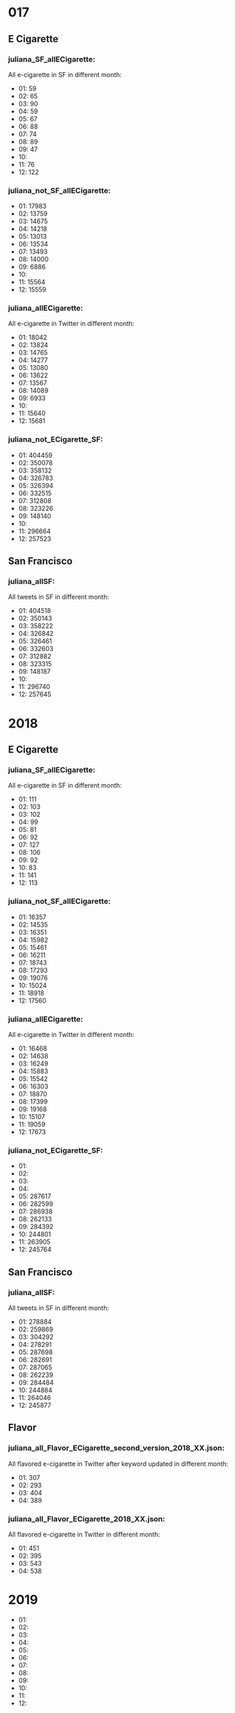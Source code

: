 # 017
## E Cigarette
### juliana_SF_allECigarette:
All e-cigarette in SF in different month: 
- 01: 59
- 02: 65
- 03: 90
- 04: 59
- 05: 67
- 06: 88
- 07: 74
- 08: 89
- 09: 47
- 10: 
- 11: 76
- 12: 122


### juliana_not_SF_allECigarette:
- 01: 17983
- 02: 13759
- 03: 14675
- 04: 14218
- 05: 13013
- 06: 13534
- 07: 13493
- 08: 14000
- 09: 6886
- 10: 
- 11: 15564
- 12: 15559

### juliana_allECigarette:
All e-cigarette in Twitter in different month: 
- 01: 18042
- 02: 13824
- 03: 14765
- 04: 14277
- 05: 13080
- 06: 13622
- 07: 13567
- 08: 14089
- 09: 6933
- 10: 
- 11: 15640
- 12: 15681

### juliana_not_ECigarette_SF:
- 01: 404459
- 02: 350078
- 03: 358132
- 04: 326783
- 05: 326394
- 06: 332515
- 07: 312808
- 08: 323226
- 09: 148140
- 10: 
- 11: 296664
- 12: 257523


## San Francisco
### juliana_allSF:
All tweets in SF in different month: 
- 01: 404518
- 02: 350143
- 03: 358222
- 04: 326842
- 05: 326461
- 06: 332603
- 07: 312882
- 08: 323315
- 09: 148187
- 10: 
- 11: 296740
- 12: 257645












# 2018
## E Cigarette
### juliana_SF_allECigarette:
All e-cigarette in SF in different month: 
- 01: 111
- 02: 103
- 03: 102
- 04: 99
- 05: 81
- 06: 92
- 07: 127
- 08: 106
- 09: 92
- 10: 83
- 11: 141
- 12: 113


### juliana_not_SF_allECigarette:
- 01: 16357
- 02: 14535
- 03: 16351
- 04: 15982
- 05: 15461
- 06: 16211
- 07: 18743
- 08: 17293
- 09: 19076
- 10: 15024
- 11: 18918
- 12: 17560

### juliana_allECigarette:
All e-cigarette in Twitter in different month: 
- 01: 16468
- 02: 14638
- 03: 16249
- 04: 15883
- 05: 15542
- 06: 16303
- 07: 18870
- 08: 17399
- 09: 19168
- 10: 15107
- 11: 19059
- 12: 17673

### juliana_not_ECigarette_SF:
- 01: 
- 02: 
- 03: 
- 04: 
- 05: 287617
- 06: 282599
- 07: 286938
- 08: 262133
- 09: 284392
- 10: 244801
- 11: 263905
- 12: 245764


## San Francisco
### juliana_allSF:
All tweets in SF in different month: 
- 01: 278884
- 02: 259869
- 03: 304292
- 04: 278291
- 05: 287698
- 06: 282691
- 07: 287065
- 08: 262239
- 09: 284484
- 10: 244884
- 11: 264046
- 12: 245877


## Flavor
### juliana_all_Flavor_ECigarette_second_version_2018_XX.json:
All flavored e-cigarette in Twitter after keyword updated in different month: 
- 01: 307
- 02: 293
- 03: 404
- 04: 389

### juliana_all_Flavor_ECigarette_2018_XX.json:
All flavored e-cigarette in Twitter in different month: 
- 01: 451
- 02: 395
- 03: 543
- 04: 538


# 2019
- 01: 
- 02: 
- 03: 
- 04: 
- 05: 
- 06: 
- 07: 
- 08: 
- 09: 
- 10: 
- 11: 
- 12: 




